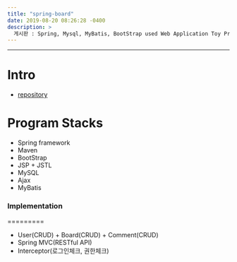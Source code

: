 ```yaml
---
title: "spring-board"
date: 2019-08-20 08:26:28 -0400
description: >
  게시판 : Spring, Mysql, MyBatis, BootStrap used Web Application Toy Project
---
```

---

Intro
=========
- [repository]

Program Stacks
=========
- Spring framework
- Maven
- BootStrap
- JSP + JSTL
- MySQL
- Ajax
- MyBatis

### Implementation
=========

- User(CRUD) + Board(CRUD) + Comment(CRUD)
- Spring MVC(RESTful API)
- Interceptor(로그인체크, 권한체크)

[repository]: https://github.com/blackjayH/spring-board
